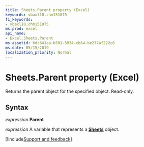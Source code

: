 ```yaml
---
title: Sheets.Parent property (Excel)
keywords: vbaxl10.chm151075
f1_keywords:
- vbaxl10.chm151075
ms.prod: excel
api_name:
- Excel.Sheets.Parent
ms.assetid: 6dc641aa-b501-5934-cb64-be277af222c8
ms.date: 05/15/2019
localization_priority: Normal
---
```



# Sheets.Parent property (Excel)

Returns the parent object for the specified object. Read-only.


## Syntax

_expression_.**Parent**

_expression_ A variable that represents a **[Sheets](Excel.Sheets.md)** object.




[!include[Support and feedback](~/includes/feedback-boilerplate.md)]